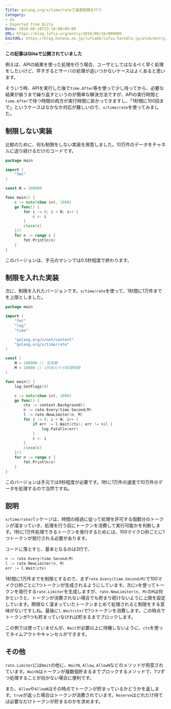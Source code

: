 ```yaml
---
Title: golang.org/x/time/rateで速度制限を行う
Category:
- Go
- Exported from Qiita
Date: 2016-08-28T23:18:00+09:00
URL: https://blog.lufia.org/entry/2016/08/28/000000
EditURL: https://blog.hatena.ne.jp/lufiabb/lufia.hateblo.jp/atom/entry/26006613540503711
---
```


**この記事はQiitaで公開されていました**

例えば、APIの結果を使った処理を行う場合、ユーザとしてはなるべく早く処理をしたいけど、早すぎるとサーバの処理が追いつかないケースはよくあると思います。

そういう時、APIを実行した後で`time.After`等を使って少し待ってから、必要な結果が揃うまで繰り返すというのが簡単な解決方法ですが、APIの実行時間と`time.After`で待つ時間の両方が実行時間に掛かってきますし、「1秒間に100回まで」というケースはなかなか対応が難しいので、`x/time/rate`を使ってみました。

## 制限しない実装

比較のために、何も制限をしない実装を用意しました。10万件のデータをチャネルに送り続けるだけのコードです。

```go
package main

import (
	"fmt"
)

const N = 100000

func main() {
	c := make(chan int, 1000)
	go func() {
		for i := 0; i < N; i++ {
			c <- i
		}
		close(c)
	}()
	for n := range c {
		fmt.Println(n)
	}
}
```

このバージョンは、手元のマシンでは0.5秒程度で終わります。

## 制限を入れた実装

次に、制限を入れたバージョンです。`x/time/rate`を使って、1秒間に1万件までを上限としました。

```go
package main

import (
	"fmt"
	"log"
	"time"

	"golang.org/x/net/context"
	"golang.org/x/time/rate"
)

const (
	N = 100000 // 全体数
	M = 10000 // 1秒あたりの処理制限
)

func main() {
	log.SetFlags(0)

	c := make(chan int, 1000)
	go func() {
		ctx := context.Background()
		n := rate.Every(time.Second/M)
		l := rate.NewLimiter(n, M)
		for i := 0; i < N; i++ {
			if err := l.Wait(ctx); err != nil {
				log.Fatalln(err)
			}
			c <- i
		}
		close(c)
	}()
	for n := range c {
		fmt.Println(n)
	}
}
```

このバージョンは手元では9秒程度が必要です。1秒に1万件の速度で10万件のデータを処理するので当然ですね。

## 説明

`x/time/rate`パッケージは、時間の経過に従って処理を許可する個数分のトークンが溜まっていき、処理を行う前にトークンを消費して実行可能かを判断します。1秒に1万件処理できるトークンを発行するためには、100マイクロ秒ごとに1つトークンが発行される必要があります。

コードに落とすと、基本となるのは3行で、

```go
n := rate.Every(time.Second/M)
l := rate.NewLimiter(n, M)
err := l.Wait(ctx)
```

1秒間に1万件までを制限とするので、まず`rate.Every(time.Second/M)`で100マイクロ秒ごとに1つトークンが生成されるようにしています。次に`n`を使ってトークンを発行する`rate.Limiter`を生成しますが、`rate.NewLimiter(n, M)`の`M`は何かというと、トークンが消費されない場合でも貯まり続けないように上限を設定しています。際限なく溜まっていたトークンまとめて処理されると制限をする意味がないですしね。最後に`l.Wait(ctx)`で1つトークンを消費します。この時点でトークンが1つも貯まっていなければ貯まるまでブロックします。

この例では使っていませんが、`Wait`が必要以上に待機しないように、`ctx`を使ってタイムアウトやキャンセルができます。

## その他

`rate.Limiter`には`Wait`の他に、`WaitN`, `Allow`, `AllowN`などのメソッドが用意されています。`WaitN`はトークンが複数個貯まるまでブロックするメソッドで、1つずつ処理することが向かない場合に便利です。

また、`Allow`や`AllowN`はその時点でトークンが貯まっているかどうかを返します。`true`が返った場合はトークンが消費されています。`Reserve`はどれだけ待てば必要なだけトークンが貯まるのかを求めます。
